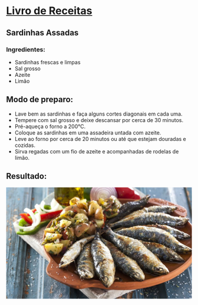 # [Livro de Receitas](../README.md)

## Sardinhas Assadas

### Ingredientes:

- Sardinhas frescas e limpas
- Sal grosso
- Azeite
- Limão

## Modo de preparo:

- Lave bem as sardinhas e faça alguns cortes diagonais em cada uma.
- Tempere com sal grosso e deixe descansar por cerca de 30 minutos.
- Pré-aqueça o forno a 200°C.
- Coloque as sardinhas em uma assadeira untada com azeite.
- Leve ao forno por cerca de 20 minutos ou até que estejam douradas e cozidas.
- Sirva regadas com um fio de azeite e acompanhadas de rodelas de limão.

## Resultado:

![Sardinhas](../img/sardinhas.jpg)
